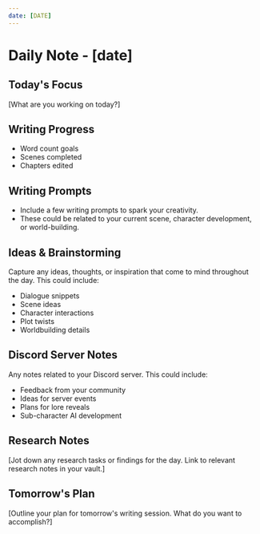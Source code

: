 ```yaml
---
date: [DATE]
---
```


# Daily Note - [date]

## Today's Focus

[What are you working on today?]

## Writing Progress

* Word count goals
* Scenes completed
* Chapters edited

## Writing Prompts

* Include a few writing prompts to spark your creativity. 
* These could be related to your current scene, character development, or world-building.

## Ideas & Brainstorming

Capture any ideas, thoughts, or inspiration that come to mind throughout the day. This could include:
* Dialogue snippets
* Scene ideas
* Character interactions
* Plot twists
* Worldbuilding details

## Discord Server Notes

Any notes related to your Discord server. This could include:
* Feedback from your community
* Ideas for server events
* Plans for lore reveals
* Sub-character AI development

## Research Notes

[Jot down any research tasks or findings for the day. Link to relevant research notes in your vault.]

## Tomorrow's Plan

[Outline your plan for tomorrow's writing session. What do you want to accomplish?]